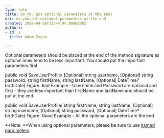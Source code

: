 ```yaml
---
type: rule
title: Do you put optional parameters at the end?
uri: do-you-put-optional-parameters-at-the-end
created: 2018-04-26T23:44:44.0000000Z
authors:
- id: 1
  title: Adam Cogan

---
```


Optional parameters should be placed at the end of the method signature as optional ones tend to be less important. You should put the important parameters first.

 
public void SaveUserProfile(
[Optional] string username,
[Optional] string password,
string firstName,
string lastName, 
[Optional] DateTime? birthDate)
Figure: Bad Example - Username and Password are optional and first - they are less important than firstName and lastName and should be put at the end
​

public void SaveUserProfile(
string firstName,
string lastName, 
[Optional] string username,
[Optional] string password,
[Optional] DateTime? birthDate)
Figure: Good Example - All the optional parameters are the end


**Note: **When using optional parameters, please be sure to use [named para meters](/_layouts/15/FIXUPREDIRECT.ASPX?WebId=3dfc0e07-e23a-4cbb-aac2-e778b71166a2&amp;TermSetId=07da3ddf-0924-4cd2-a6d4-a4809ae20160&amp;TermId=ba22dc4c-aec4-471d-8157-0a540ddf6310)
